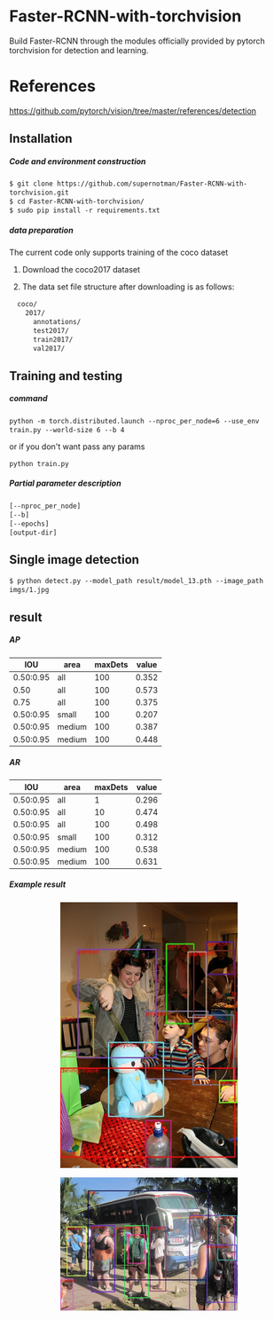 # Faster-RCNN-with-torchvision
Build Faster-RCNN through the modules officially provided by pytorch torchvision for detection and learning.

# References
https://github.com/pytorch/vision/tree/master/references/detection

## Installation
##### Code and environment construction
    $ git clone https://github.com/supernotman/Faster-RCNN-with-torchvision.git
    $ cd Faster-RCNN-with-torchvision/
    $ sudo pip install -r requirements.txt

##### data preparation
The current code only supports training of the coco dataset
1. Download the coco2017 dataset

2. The data set file structure after downloading is as follows:

```Shell
  coco/
    2017/
      annotations/
      test2017/
      train2017/
      val2017/
```

## Training and testing
##### command
```
python -m torch.distributed.launch --nproc_per_node=6 --use_env train.py --world-size 6 --b 4
```
or if you don't want pass any params
```
python train.py
```

##### Partial parameter description
```
[--nproc_per_node]     
[--b]                  
[--epochs]            
[output-dir]          
``` 

## Single image detection
```
$ python detect.py --model_path result/model_13.pth --image_path imgs/1.jpg
```

## result

##### AP
IOU | area |  maxDets  |  value    
-|-|-|-
0.50:0.95 | all | 100 | 0.352    
0.50 | all | 100 | 0.573   
0.75 | all | 100 | 0.375   
0.50:0.95 | small | 100 | 0.207 
0.50:0.95 | medium | 100 | 0.387 
0.50:0.95 | medium | 100 | 0.448 

##### AR
IOU | area |  maxDets  |  value    
-|-|-|-
0.50:0.95 | all | 1 | 0.296  
0.50:0.95 | all | 10 | 0.474  
0.50:0.95 | all | 100 | 0.498  
0.50:0.95 | small | 100 | 0.312  
0.50:0.95 | medium | 100 | 0.538  
0.50:0.95 | medium | 100 | 0.631  

##### Example result
<p align="center"><img src="assets/9.jpg" width="320"\></p>
<p align="center"><img src="assets/4.jpg" width="320"\></p>